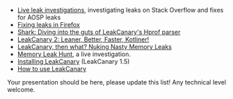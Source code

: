 * [Live leak investigations](https://www.youtube.com/watch?v=Sx0k4ipqwBs), investigating leaks on Stack Overflow and fixes for AOSP leaks
* [Fixing leaks in Firefox](https://www.youtube.com/watch?v=kHHOhPPRytc)
* [Shark: Diving into the guts of LeakCanary's Hprof parser](https://www.droidcon.com/media-detail?video=362742252)
* [LeakCanary 2: Leaner, Better, Faster, Kotliner!](https://www.youtube.com/watch?v=LEX8dn4BLUw)
* [LeakCanary, then what? Nuking Nasty Memory Leaks](https://www.youtube.com/watch?v=fhE--eTEW84)
* [Memory Leak Hunt](https://www.youtube.com/watch?v=KwArTJHLq5g), a live investigation.
* [Installing LeakCanary](https://caster.io/lessons/installing-leakcanary) (LeakCanary 1.5)
* [How to use LeakCanary](https://www.youtube.com/watch?v=qtrZVPGdDkU)

Your presentation should be here, please update this list! Any technical level welcome.
